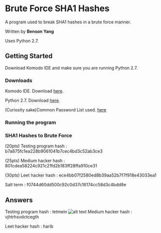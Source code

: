 # Brute Force SHA1 Hashes
A program used to break SHA1 hashes in a brute force manner. 

Written by **Benson Yang**

Uses Python 2.7.

## Getting Started
Download Komodo IDE and make sure you are running Python 2.7.

### Downloads
Komodo IDE. Download [here](https://www.activestate.com/products/komodo-ide/download-ide/).

Python 2.7. Download [here](https://www.python.org/downloads/release/python-2715/).

(Curiosity sake)Common Password List used. [here](https://raw.githubusercontent.com/danielmiessler/SecLists/master/Passwords/Common-Credentials/10-million-password-list-top-1000000.txt)

### Running the program




### SHA1 Hashes to Brute Force
(20pts) Testing program hash : b7a875fc1ea228b9061041b7cec4bd3c52ab3ce3

(25pts) Medium hacker hash : 801cdea58224c921c21fd2b183ff28ffa910ce31

(30pts) Leet hacker hash : ece4bb07f2580ed8b39aa52b7f7f918e43033ea1

Salt term : f0744d60dd500c92c0d37c16174cc58d3c4bdd8e

## Answers
Testing program hash : letmein
![alt text](https://github.com/byangschool/brute-force-sha1-hashes/blob/master/testingprogramhash.png)
Medium hacker hash : vjhtrhsvdctcegth

Leet hacker hash : harib
